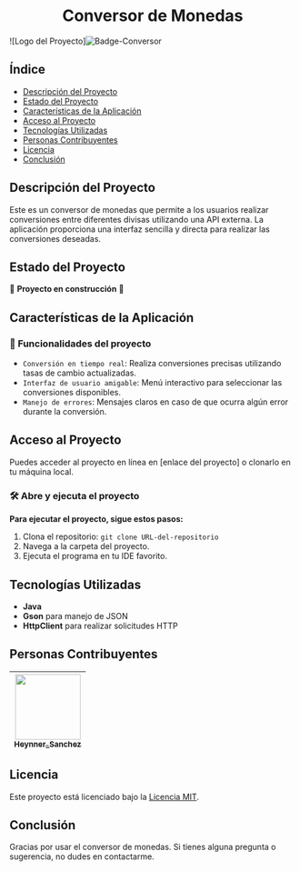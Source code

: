 <h1 align="center"> Conversor de Monedas </h1>

![Logo del Proyecto]![Badge-Conversor](https://github.com/user-attachments/assets/8e414466-7bee-43ff-b812-8b84d3e4961b)


## Índice
- [Descripción del Proyecto](#descripción-del-proyecto)
- [Estado del Proyecto](#estado-del-proyecto)
- [Características de la Aplicación](#características-de-la-aplicación)
- [Acceso al Proyecto](#acceso-al-proyecto)
- [Tecnologías Utilizadas](#tecnologías-utilizadas)
- [Personas Contribuyentes](#personas-contribuyentes)
- [Licencia](#licencia)
- [Conclusión](#conclusión)

## Descripción del Proyecto
Este es un conversor de monedas que permite a los usuarios realizar conversiones entre diferentes divisas utilizando una API externa. La aplicación proporciona una interfaz sencilla y directa para realizar las conversiones deseadas.

## Estado del Proyecto
🚧 **Proyecto en construcción** 🚧

## Características de la Aplicación
### :hammer: Funcionalidades del proyecto
- `Conversión en tiempo real`: Realiza conversiones precisas utilizando tasas de cambio actualizadas.
- `Interfaz de usuario amigable`: Menú interactivo para seleccionar las conversiones disponibles.
- `Manejo de errores`: Mensajes claros en caso de que ocurra algún error durante la conversión.

## Acceso al Proyecto
Puedes acceder al proyecto en línea en [enlace del proyecto] o clonarlo en tu máquina local.

### 🛠️ Abre y ejecuta el proyecto
**Para ejecutar el proyecto, sigue estos pasos:**
1. Clona el repositorio: `git clone URL-del-repositorio`
2. Navega a la carpeta del proyecto.
3. Ejecuta el programa en tu IDE favorito.

## Tecnologías Utilizadas
- **Java**
- **Gson** para manejo de JSON
- **HttpClient** para realizar solicitudes HTTP

## Personas Contribuyentes
| [<img src="https://avatars.githubusercontent.com/u/128091558?v=4" width=115><br><sub>Heynner_Sanchez</sub>](https://github.com/HSanchezNunez) |
| :---: |

## Licencia
Este proyecto está licenciado bajo la [Licencia MIT](LICENSE).

## Conclusión
Gracias por usar el conversor de monedas. Si tienes alguna pregunta o sugerencia, no dudes en contactarme.
